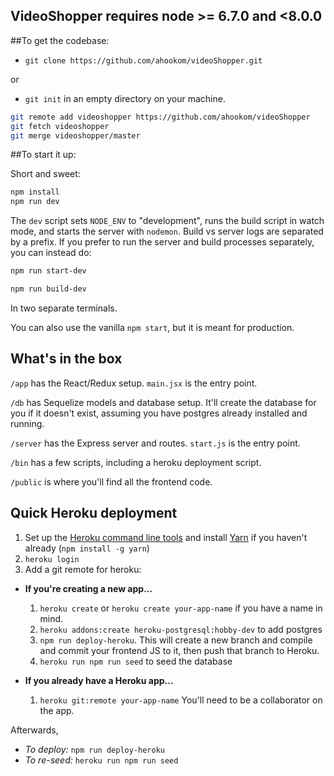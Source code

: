 
## VideoShopper requires node >= 6.7.0 and <8.0.0

##To get the codebase:

* `git clone https://github.com/ahookom/videoShopper.git`

or

* `git init` in an empty directory on your machine.
```sh
git remote add videoshopper https://github.com/ahookom/videoShopper
git fetch videoshopper
git merge videoshopper/master
```


##To start it up:

Short and sweet:

```sh
npm install
npm run dev
```

The `dev` script sets `NODE_ENV` to "development", runs the build script in watch mode, and
starts the server with `nodemon`. Build vs server logs are separated by a prefix. If you prefer
to run the server and build processes separately, you can instead do:

```sh
npm run start-dev
```

```sh
npm run build-dev
```

In two separate terminals.

You can also use the vanilla `npm start`, but it is meant for production.

## What's in the box

`/app` has the React/Redux setup. `main.jsx` is the entry point.

`/db` has Sequelize models and database setup. It'll create the database for you if it doesn't exist,
assuming you have postgres already installed and running.

`/server` has the Express server and routes. `start.js` is the entry point.

`/bin` has a few scripts, including a heroku deployment script.

`/public` is where you'll find all the frontend code.

## Quick Heroku deployment

1. Set up the [Heroku command line tools](https://devcenter.heroku.com/articles/heroku-cli) and install [Yarn](https://yarnpkg.com/en/) if you haven't already (`npm install -g yarn`)
2. `heroku login`
3. Add a git remote for heroku:
  - **If you're creating a new app...**
    1. `heroku create` or `heroku create your-app-name` if you have a name in mind.
    2. `heroku addons:create heroku-postgresql:hobby-dev` to add postgres
    3. `npm run deploy-heroku`. This will create a new branch and compile and commit your frontend JS to it, then push that branch to Heroku.
    4. `heroku run npm run seed` to seed the database

  - **If you already have a Heroku app...**
    1.  `heroku git:remote your-app-name` You'll need to be a collaborator on the app.

Afterwards,
  - *To deploy:* `npm run deploy-heroku`
  - *To re-seed:* `heroku run npm run seed`
